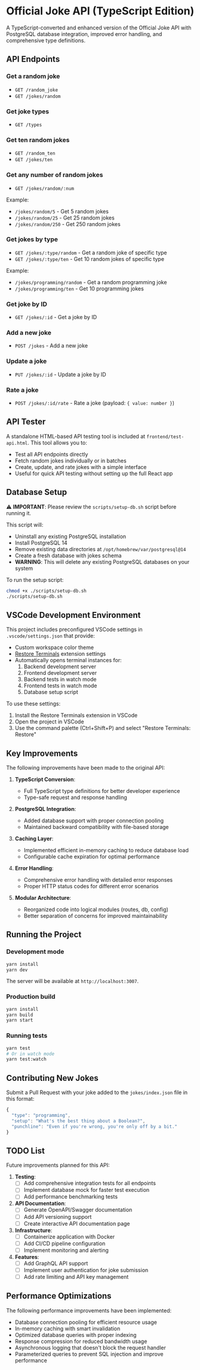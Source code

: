 # Official Joke API (TypeScript Edition)

A TypeScript-converted and enhanced version of the Official Joke API with PostgreSQL database integration, improved error handling, and comprehensive type definitions.

## API Endpoints

### Get a random joke
- `GET /random_joke`
- `GET /jokes/random`

### Get joke types
- `GET /types`

### Get ten random jokes
- `GET /random_ten`
- `GET /jokes/ten`

### Get any number of random jokes
- `GET /jokes/random/:num`

Example:
* `/jokes/random/5` - Get 5 random jokes
* `/jokes/random/25` - Get 25 random jokes
* `/jokes/random/250` - Get 250 random jokes

### Get jokes by type
- `GET /jokes/:type/random` - Get a random joke of specific type
- `GET /jokes/:type/ten` - Get 10 random jokes of specific type

Example:
* `/jokes/programming/random` - Get a random programming joke
* `/jokes/programming/ten` - Get 10 programming jokes

### Get joke by ID
- `GET /jokes/:id` - Get a joke by ID

### Add a new joke
- `POST /jokes` - Add a new joke

### Update a joke
- `PUT /jokes/:id` - Update a joke by ID

### Rate a joke
- `POST /jokes/:id/rate` - Rate a joke (payload: `{ value: number }`)

## API Tester

A standalone HTML-based API testing tool is included at `frontend/test-api.html`. This tool allows you to:
- Test all API endpoints directly
- Fetch random jokes individually or in batches
- Create, update, and rate jokes with a simple interface
- Useful for quick API testing without setting up the full React app

## Database Setup

⚠️ **IMPORTANT**: Please review the `scripts/setup-db.sh` script before running it.

This script will:
- Uninstall any existing PostgreSQL installation
- Install PostgreSQL 14
- Remove existing data directories at `/opt/homebrew/var/postgresql@14`
- Create a fresh database with jokes schema
- **WARNING**: This will delete any existing PostgreSQL databases on your system

To run the setup script:
```bash
chmod +x ./scripts/setup-db.sh
./scripts/setup-db.sh
```

## VSCode Development Environment

This project includes preconfigured VSCode settings in `.vscode/settings.json` that provide:
- Custom workspace color theme
- [Restore Terminals](https://marketplace.visualstudio.com/items?itemName=EthanSK.restore-terminals) extension settings
- Automatically opens terminal instances for:
  1. Backend development server
  2. Frontend development server
  3. Backend tests in watch mode
  4. Frontend tests in watch mode
  5. Database setup script

To use these settings:
1. Install the Restore Terminals extension in VSCode
2. Open the project in VSCode
3. Use the command palette (Ctrl+Shift+P) and select "Restore Terminals: Restore"

## Key Improvements

The following improvements have been made to the original API:

1. **TypeScript Conversion**:
   - Full TypeScript type definitions for better developer experience
   - Type-safe request and response handling

2. **PostgreSQL Integration**:
   - Added database support with proper connection pooling
   - Maintained backward compatibility with file-based storage

3. **Caching Layer**:
   - Implemented efficient in-memory caching to reduce database load
   - Configurable cache expiration for optimal performance

4. **Error Handling**:
   - Comprehensive error handling with detailed error responses
   - Proper HTTP status codes for different error scenarios

5. **Modular Architecture**:
   - Reorganized code into logical modules (routes, db, config)
   - Better separation of concerns for improved maintainability

## Running the Project

### Development mode

```bash
yarn install
yarn dev
```

The server will be available at `http://localhost:3007`.

### Production build

```bash
yarn install
yarn build
yarn start
```

### Running tests

```bash
yarn test
# Or in watch mode
yarn test:watch
```

## Contributing New Jokes

Submit a Pull Request with your joke added to the `jokes/index.json` file in this format:

```javascript
{
  "type": "programming",
  "setup": "What's the best thing about a Boolean?",
  "punchline": "Even if you're wrong, you're only off by a bit."
}
```

## TODO List

Future improvements planned for this API:

1. **Testing**:
   - [ ] Add comprehensive integration tests for all endpoints
   - [ ] Implement database mock for faster test execution
   - [ ] Add performance benchmarking tests

2. **API Documentation**:
   - [ ] Generate OpenAPI/Swagger documentation
   - [ ] Add API versioning support
   - [ ] Create interactive API documentation page

3. **Infrastructure**:
   - [ ] Containerize application with Docker
   - [ ] Add CI/CD pipeline configuration
   - [ ] Implement monitoring and alerting

4. **Features**:
   - [ ] Add GraphQL API support
   - [ ] Implement user authentication for joke submission
   - [ ] Add rate limiting and API key management

## Performance Optimizations

The following performance improvements have been implemented:

- Database connection pooling for efficient resource usage
- In-memory caching with smart invalidation
- Optimized database queries with proper indexing
- Response compression for reduced bandwidth usage
- Asynchronous logging that doesn't block the request handler
- Parameterized queries to prevent SQL injection and improve performance
